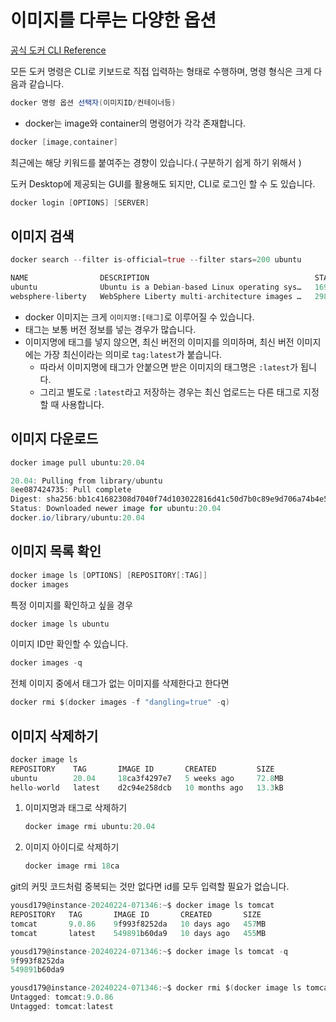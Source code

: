 # 이미지를 다루는 다양한 옵션  
   
[공식 도커 CLI Reference](https://docs.docker.com/reference/)   

모든 도커 명령은 CLI로 키보드로 직접 입력하는 형태로 수행하며, 명령 형식은 크게 다음과 같습니다.
```Actionscript
docker 명령 옵션 선택자(이미지ID/컨테이너등)
```  
+ docker는 image와 container의 명령어가 각각 존재합니다.

```Actionscript
docker [image,container] 
```  
최근에는 해당 키워드를 붙여주는 경향이 있습니다.( 구분하기 쉽게 하기 위해서 )
  
도커 Desktop에 제공되는 GUI를 활용해도 되지만, CLI로 로그인 할 수 도 있습니다.  
```Actionscript
docker login [OPTIONS] [SERVER]
```


## 이미지 검색
```Actionscript
docker search --filter is-official=true --filter stars=200 ubuntu

NAME                DESCRIPTION                                     STARS     OFFICIAL
ubuntu              Ubuntu is a Debian-based Linux operating sys…   16916     [OK]
websphere-liberty   WebSphere Liberty multi-architecture images …   298       [OK]
```  

+ docker 이미지는 크게 `이미지명:[태그]`로 이루어질 수 있습니다.  
+ 태그는 보통 버전 정보를 넣는 경우가 많습니다.  
+ 이미지명에 태그를 넣지 않으면, 최신 버전의 이미지를 의미하며, 최신 버전 이미지에는 가장 최신이라는 의미로 `tag:latest`가 붙습니다.  
  + 따라서 이미지명에 태그가 안붙으면 받은 이미지의 태그명은 `:latest`가 됩니다.
  + 그리고 별도로 `:latest`라고 저장하는 경우는 최신 업로드는 다른 태그로 지정할 때 사용합니다.  
  
## 이미지 다운로드  
```Actionscript
docker image pull ubuntu:20.04

20.04: Pulling from library/ubuntu
8ee087424735: Pull complete 
Digest: sha256:bb1c41682308d7040f74d103022816d41c50d7b0c89e9d706a74b4e548636e54
Status: Downloaded newer image for ubuntu:20.04
docker.io/library/ubuntu:20.04
```

## 이미지 목록 확인
```Actionscript
docker image ls [OPTIONS] [REPOSITORY[:TAG]]
docker images 
```
특정 이미지를 확인하고 싶을 경우
```Actionscript
docker image ls ubuntu
```
이미지 ID만 확인할 수 있습니다.
```Actionscript
docker images -q
```
전체 이미지 중에서 태그가 없는 이미지를 삭제한다고 한다면
```Actionscript
docker rmi $(docker images -f "dangling=true" -q)
```  
  
## 이미지 삭제하기
```Actionscript
docker image ls
REPOSITORY    TAG       IMAGE ID       CREATED         SIZE
ubuntu        20.04     18ca3f4297e7   5 weeks ago     72.8MB
hello-world   latest    d2c94e258dcb   10 months ago   13.3kB
```  

1. 이미지명과 태그로 삭제하기
    ```Actionscript
    docker image rmi ubuntu:20.04 
    ```
2. 이미지 아이디로 삭제하기
    ```Actionscript
    docker image rmi 18ca 
    ```  
  
git의 커밋 코드처럼 중복되는 것만 없다면 id를 모두 입력할 필요가 없습니다.  

```Actionscript
yousd179@instance-20240224-071346:~$ docker image ls tomcat
REPOSITORY   TAG       IMAGE ID       CREATED       SIZE
tomcat       9.0.86    9f993f8252da   10 days ago   457MB
tomcat       latest    549891b60da9   10 days ago   455MB  

yousd179@instance-20240224-071346:~$ docker image ls tomcat -q
9f993f8252da
549891b60da9  

yousd179@instance-20240224-071346:~$ docker rmi $(docker image ls tomcat -q)  
Untagged: tomcat:9.0.86
Untagged: tomcat:latest
```
